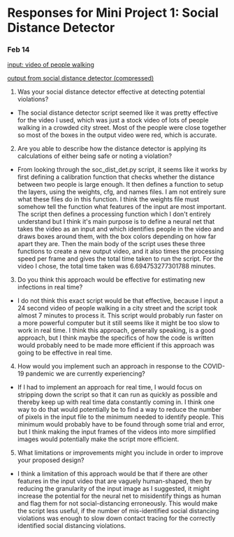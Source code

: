 # Responses for Mini Project 1: Social Distance Detector
### Feb 14

[input: video of people walking](https://www.videvo.net/video/people-walking-on-street/2181/)

[output from social distance detector (compressed)](output_of_walking_compressed.mp4)

1. Was your social distance detector effective at detecting potential violations? 

- The social distance detector script seemed like it was pretty effective for the video I used, which was just a stock video of lots of
people walking in a crowded city street. Most of the people were close together so most of the boxes in the output video were red, which is accurate.

2. Are you able to describe how the distance detector is applying its calculations of either being safe or noting a violation?

- From looking through the soc_dist_det.py script, it seems like it works by first defining a calibration function that checks whether
the distance between two people is large enough. It then defines a function to setup the layers, using the weights, cfg, and names files. 
I am not entirely sure what these files do in this function. I think the weights file must somehow tell the function what features of the input are most important.
The script then defines a processing function which I don't entirely understand but I think it's main purpose is to define a neural net that takes
the video as an input and which identifies people in the video and draws boxes around them, with the box colors depending on how far apart they are. 
Then the main body of the script uses these three functions to create a new output video, and it also times the processing speed per frame
and gives the total time taken to run the script. For the video I chose, the total time taken was 6.694753277301788 minutes. 

3. Do you think this approach would be effective for estimating new infections in real time? 

- I do not think this exact script would be that effective, because I input a 24 second video of people walking in a city street
and the script took almost 7 minutes to process it. This script would probably run faster on a more powerful computer but it still 
seems like it might be too slow to work in real time. I think this approach, generally speaking, is a good approach, but I think maybe the 
specifics of how the code is written would probably need to be made more efficient if this approach was going to be effective in real time.

4. How would you implement such an approach in response to the COVID-19 pandemic we are currently experiencing?

- If I had to implement an approach for real time, I would focus on stripping down the script so that it can run as quickly as possible
and thereby keep up with real time data constantly coming in. I think one way to do that would potentially be to find a way to reduce
the number of pixels in the input file to the minimum needed to identify people. This minimum would probably have to be found 
through some trial and error, but I think making the input frames of the videos into more simplified images would potentially make the 
script more efficient. 

5. What limitations or improvements might you include in order to improve your proposed design?

- I think a limitation of this approach would be that if there are other features in the input video that are vaguely human-shaped, then
by reducing the granularity of the input image as I suggested, it might increase the potential for the neural net to misidentify things as human and 
flag them for not social-distancing erroneously. This would make the script less useful, if the number of mis-identified social distancing
 violations was enough to slow down contact tracing for the correctly identified social distancing violations. 
